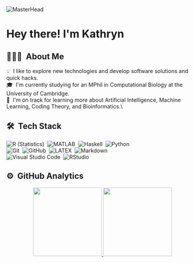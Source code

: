 ![MasterHead](https://www.orientsoftware.com/Media/Default/Images/BlogPost/2022-09-20/most-popular-programming-languages-2.png)
<h1>Hey there! I'm Kathryn</h1>

## 👩🏼‍💻 &nbsp;About Me

💡 &nbsp;I like to explore new technologies and develop software solutions and quick hacks.\
🎓 &nbsp;I'm currently studying for an MPhil in Computational Biology at the University of Cambridge.\
🌱 &nbsp;I'm on track for learning more about Artificial Intelligence, Machine Learning, Coding Theory, and Bioinformatics.\

## 🛠 &nbsp;Tech Stack

![R (Statistics)](https://img.shields.io/badge/-R-276DC3?logoColor=white&style=flat-square&logo=R)&nbsp;
![MATLAB](https://img.shields.io/badge/-MATLAB-FFA200?logoColor=white&style=flat-square&logo=Matrix)&nbsp;
![Haskell](https://img.shields.io/badge/-Haskell-5D4F85?logoColor=white&style=flat-square&logo=Haskell)&nbsp;
![Python](https://img.shields.io/badge/-Python-3776AB?logoColor=white&style=flat-square&logo=python)\
![Git](https://img.shields.io/badge/-Git-F05032?logoColor=white&style=flat-square&logo=git)&nbsp;
![GitHub](https://img.shields.io/badge/-GitHub-181717?logoColor=white&style=flat-square&logo=github)&nbsp;
![LATEX](https://img.shields.io/badge/-LATEX-008080?logoColor=white&style=flat-square&logo=latex)&nbsp;
![Markdown](https://img.shields.io/badge/-Markdown-000000?logoColor=white&style=flat-square&logo=markdown)\
![Visual Studio Code](https://img.shields.io/badge/-Visual%20Studio%20Code-007ACC?logoColor=white&style=flat-square&logo=visual-studio-code)&nbsp;
![RStudio](https://img.shields.io/badge/-RStudio-75AADB?logoColor=white&style=flat-square&logo=rstudio)

## ⚙️ &nbsp;GitHub Analytics

<p align="center">
<a href="https://github.com/kathryn314">
  <img height="180em" src="https://github-readme-stats-eight-theta.vercel.app/api?username=kathryn314&show_icons=true&theme=algolia&include_all_commits=true&count_private=true"/>
  <img height="180em" src="https://github-readme-stats-eight-theta.vercel.app/api/top-langs/?username=kathryn314&layout=compact&langs_count=8&theme=algolia"/>
</a>
</p>
